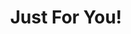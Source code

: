 ---
pid: CH959
title: Just For You!
location_transcription: Center City
zipcode: '19123'
outside_phl: 
neighborhood: Northern Liberties,Loft District
age: '60'
age_range: 60-69
instagram: 
image_file_name: CH_959.jpg
proposal_transcription: |-
  Decated For the Children
  PARK + Activities
topic: Youth
topic_summary: '0'
type: Event,Park,Playground
keywords_other: Children, Center City, Play
credit: Darlene McCray
image_labels: 
twitter: 
facebook: 
permalink: "/monuments/ch959/"
layout: item-page
---